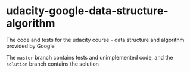 # udacity-google-data-structure-algorithm

The code and tests for the udacity course - data structure and algorithm provided by Google

The `master` branch contains tests and unimplemented code, and the `solution` branch contains the solution
